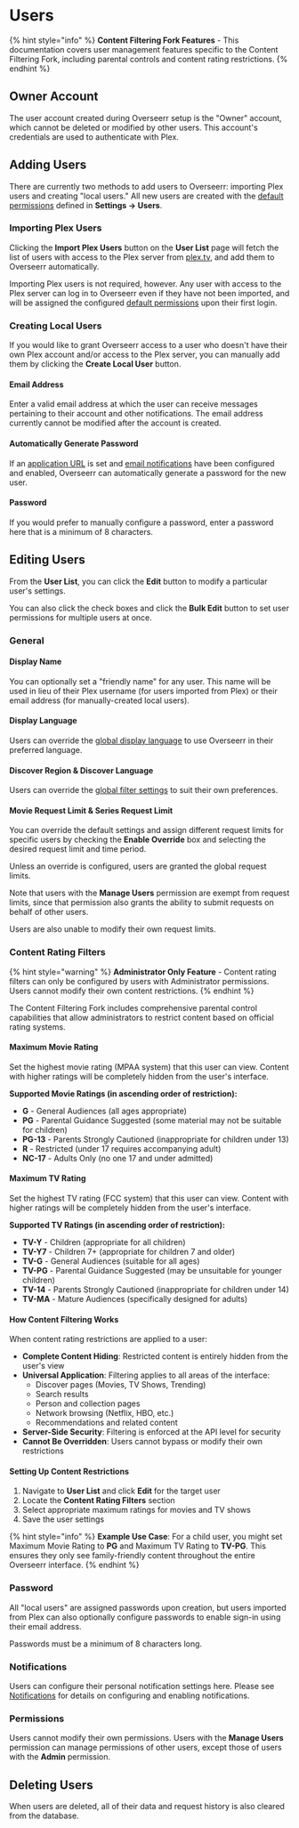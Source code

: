 # Users

{% hint style="info" %}
**Content Filtering Fork Features** - This documentation covers user management features specific to the Content Filtering Fork, including parental controls and content rating restrictions.
{% endhint %}

## Owner Account

The user account created during Overseerr setup is the "Owner" account, which cannot be deleted or modified by other users. This account's credentials are used to authenticate with Plex.

## Adding Users

There are currently two methods to add users to Overseerr: importing Plex users and creating "local users." All new users are created with the [default permissions](../settings/README.md#default-permissions) defined in **Settings &rarr; Users**.

### Importing Plex Users

Clicking the **Import Plex Users** button on the **User List** page will fetch the list of users with access to the Plex server from [plex.tv](https://www.plex.tv/), and add them to Overseerr automatically.

Importing Plex users is not required, however. Any user with access to the Plex server can log in to Overseerr even if they have not been imported, and will be assigned the configured [default permissions](../settings/README.md#default-permissions) upon their first login.

### Creating Local Users

If you would like to grant Overseerr access to a user who doesn't have their own Plex account and/or access to the Plex server, you can manually add them by clicking the **Create Local User** button.

#### Email Address

Enter a valid email address at which the user can receive messages pertaining to their account and other notifications. The email address currently cannot be modified after the account is created.

#### Automatically Generate Password

If an [application URL](../settings/README.md#application-url) is set and [email notifications](../notifications/email.md) have been configured and enabled, Overseerr can automatically generate a password for the new user.

#### Password

If you would prefer to manually configure a password, enter a password here that is a minimum of 8 characters.

## Editing Users

From the **User List**, you can click the **Edit** button to modify a particular user's settings.

You can also click the check boxes and click the **Bulk Edit** button to set user permissions for multiple users at once.

### General

#### Display Name

You can optionally set a "friendly name" for any user. This name will be used in lieu of their Plex username (for users imported from Plex) or their email address (for manually-created local users).

#### Display Language

Users can override the [global display language](../settings/README.md#display-language) to use Overseerr in their preferred language.

#### Discover Region & Discover Language

Users can override the [global filter settings](../settings/README.md#discover-region-and-discover-language) to suit their own preferences.

#### Movie Request Limit & Series Request Limit

You can override the default settings and assign different request limits for specific users by checking the **Enable Override** box and selecting the desired request limit and time period.

Unless an override is configured, users are granted the global request limits.

Note that users with the **Manage Users** permission are exempt from request limits, since that permission also grants the ability to submit requests on behalf of other users.

Users are also unable to modify their own request limits.

### Content Rating Filters

{% hint style="warning" %}
**Administrator Only Feature** - Content rating filters can only be configured by users with Administrator permissions. Users cannot modify their own content restrictions.
{% endhint %}

The Content Filtering Fork includes comprehensive parental control capabilities that allow administrators to restrict content based on official rating systems.

#### Maximum Movie Rating

Set the highest movie rating (MPAA system) that this user can view. Content with higher ratings will be completely hidden from the user's interface.

**Supported Movie Ratings (in ascending order of restriction):**
- **G** - General Audiences (all ages appropriate)
- **PG** - Parental Guidance Suggested (some material may not be suitable for children)
- **PG-13** - Parents Strongly Cautioned (inappropriate for children under 13)
- **R** - Restricted (under 17 requires accompanying adult)
- **NC-17** - Adults Only (no one 17 and under admitted)

#### Maximum TV Rating

Set the highest TV rating (FCC system) that this user can view. Content with higher ratings will be completely hidden from the user's interface.

**Supported TV Ratings (in ascending order of restriction):**
- **TV-Y** - Children (appropriate for all children)
- **TV-Y7** - Children 7+ (appropriate for children 7 and older)
- **TV-G** - General Audiences (suitable for all ages)
- **TV-PG** - Parental Guidance Suggested (may be unsuitable for younger children)
- **TV-14** - Parents Strongly Cautioned (inappropriate for children under 14)
- **TV-MA** - Mature Audiences (specifically designed for adults)

#### How Content Filtering Works

When content rating restrictions are applied to a user:

- **Complete Content Hiding**: Restricted content is entirely hidden from the user's view
- **Universal Application**: Filtering applies to all areas of the interface:
  - Discover pages (Movies, TV Shows, Trending)
  - Search results
  - Person and collection pages
  - Network browsing (Netflix, HBO, etc.)
  - Recommendations and related content
- **Server-Side Security**: Filtering is enforced at the API level for security
- **Cannot Be Overridden**: Users cannot bypass or modify their own restrictions

#### Setting Up Content Restrictions

1. Navigate to **User List** and click **Edit** for the target user
2. Locate the **Content Rating Filters** section
3. Select appropriate maximum ratings for movies and TV shows
4. Save the user settings

{% hint style="info" %}
**Example Use Case**: For a child user, you might set Maximum Movie Rating to **PG** and Maximum TV Rating to **TV-PG**. This ensures they only see family-friendly content throughout the entire Overseerr interface.
{% endhint %}

### Password

All "local users" are assigned passwords upon creation, but users imported from Plex can also optionally configure passwords to enable sign-in using their email address.

Passwords must be a minimum of 8 characters long.

### Notifications

Users can configure their personal notification settings here. Please see [Notifications](../notifications/README.md) for details on configuring and enabling notifications.

### Permissions

Users cannot modify their own permissions. Users with the **Manage Users** permission can manage permissions of other users, except those of users with the **Admin** permission.

## Deleting Users

When users are deleted, all of their data and request history is also cleared from the database.
